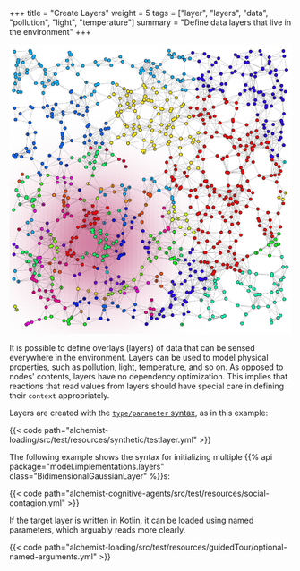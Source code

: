 +++
title = "Create Layers"
weight = 5
tags = ["layer", "layers", "data", "pollution", "light", "temperature"]
summary = "Define data layers that live in the environment"
+++

![simulation with layer](layer.jpeg)

It is possible to define overlays (layers) of data that can be sensed everywhere in the environment.
Layers can be used to model physical properties, such as pollution, light, temperature, and so on.
As opposed to nodes' contents, layers have no dependency optimization.
This implies that reactions that read values from layers should have special care in defining their `context` appropriately.

Layers are created with the [`type/parameter` syntax](/reference/yaml/#arbitrary-class-loading-system),
as in this example:

{{< code path="alchemist-loading/src/test/resources/synthetic/testlayer.yml" >}}

The following example shows the syntax for initializing multiple
{{% api package="model.implementations.layers" class="BidimensionalGaussianLayer" %}}s:

{{< code path="alchemist-cognitive-agents/src/test/resources/social-contagion.yml" >}}

If the target layer is written in Kotlin, it can be loaded using named parameters,
which arguably reads more clearly.

{{< code path="alchemist-loading/src/test/resources/guidedTour/optional-named-arguments.yml" >}}
